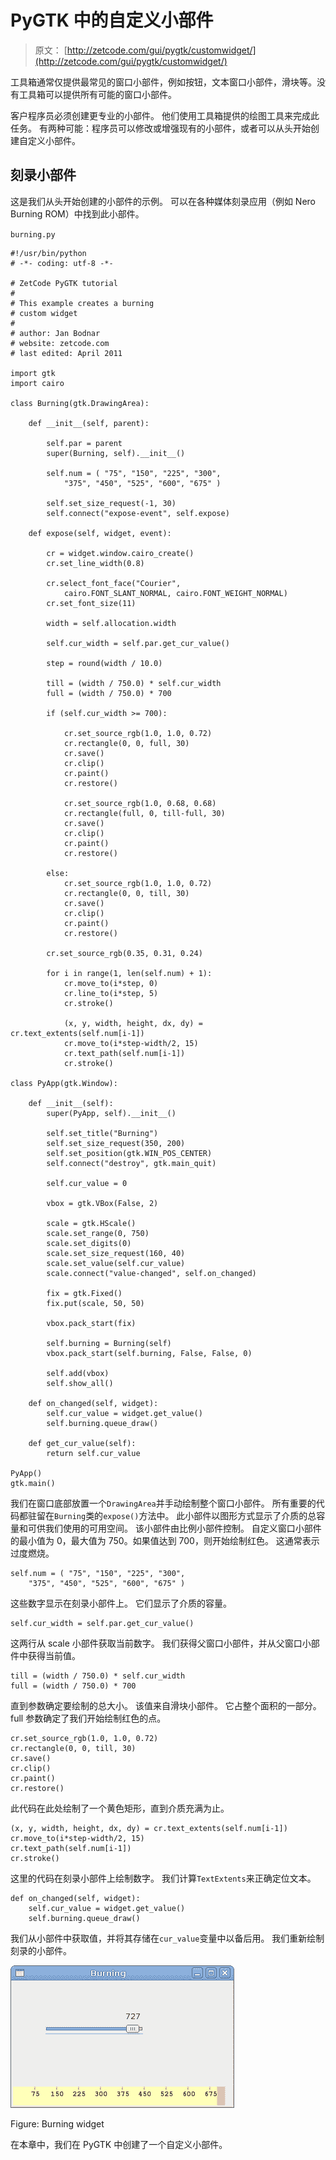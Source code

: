 # PyGTK 中的自定义小部件

> 原文： [http://zetcode.com/gui/pygtk/customwidget/](http://zetcode.com/gui/pygtk/customwidget/)

工具箱通常仅提供最常见的窗口小部件，例如按钮，文本窗口小部件，滑块等。没有工具箱可以提供所有可能的窗口小部件。

客户程序员必须创建更专业的小部件。 他们使用工具箱提供的绘图工具来完成此任务。 有两种可能：程序员可以修改或增强现有的小部件，或者可以从头开始创建自定义小部件。

## 刻录小部件

这是我们从头开始创建的小部件的示例。 可以在各种媒体刻录应用（例如 Nero Burning ROM）中找到此小部件。

`burning.py`

```
#!/usr/bin/python
# -*- coding: utf-8 -*-

# ZetCode PyGTK tutorial 
#
# This example creates a burning
# custom widget
#
# author: Jan Bodnar
# website: zetcode.com 
# last edited: April 2011

import gtk
import cairo

class Burning(gtk.DrawingArea):

    def __init__(self, parent):

        self.par = parent
        super(Burning, self).__init__()

        self.num = ( "75", "150", "225", "300", 
            "375", "450", "525", "600", "675" )

        self.set_size_request(-1, 30)
        self.connect("expose-event", self.expose)

    def expose(self, widget, event):

        cr = widget.window.cairo_create()
        cr.set_line_width(0.8)

        cr.select_font_face("Courier", 
            cairo.FONT_SLANT_NORMAL, cairo.FONT_WEIGHT_NORMAL)
        cr.set_font_size(11)

        width = self.allocation.width

        self.cur_width = self.par.get_cur_value()

        step = round(width / 10.0)

        till = (width / 750.0) * self.cur_width
        full = (width / 750.0) * 700

        if (self.cur_width >= 700):

            cr.set_source_rgb(1.0, 1.0, 0.72)
            cr.rectangle(0, 0, full, 30)
            cr.save()
            cr.clip()
            cr.paint()
            cr.restore()

            cr.set_source_rgb(1.0, 0.68, 0.68)
            cr.rectangle(full, 0, till-full, 30)
            cr.save()
            cr.clip()
            cr.paint()
            cr.restore()

        else:     
            cr.set_source_rgb(1.0, 1.0, 0.72)
            cr.rectangle(0, 0, till, 30)
            cr.save()
            cr.clip()
            cr.paint()
            cr.restore()

        cr.set_source_rgb(0.35, 0.31, 0.24)

        for i in range(1, len(self.num) + 1):
            cr.move_to(i*step, 0)
            cr.line_to(i*step, 5)
            cr.stroke()

            (x, y, width, height, dx, dy) = cr.text_extents(self.num[i-1])
            cr.move_to(i*step-width/2, 15)
            cr.text_path(self.num[i-1])
            cr.stroke()

class PyApp(gtk.Window): 

    def __init__(self):
        super(PyApp, self).__init__()

        self.set_title("Burning")
        self.set_size_request(350, 200)        
        self.set_position(gtk.WIN_POS_CENTER)
        self.connect("destroy", gtk.main_quit)

        self.cur_value = 0

        vbox = gtk.VBox(False, 2)

        scale = gtk.HScale()
        scale.set_range(0, 750)
        scale.set_digits(0)
        scale.set_size_request(160, 40)
        scale.set_value(self.cur_value)
        scale.connect("value-changed", self.on_changed)

        fix = gtk.Fixed()
        fix.put(scale, 50, 50)

        vbox.pack_start(fix)

        self.burning = Burning(self)
        vbox.pack_start(self.burning, False, False, 0)

        self.add(vbox)
        self.show_all()

    def on_changed(self, widget):
        self.cur_value = widget.get_value()
        self.burning.queue_draw()

    def get_cur_value(self):
        return self.cur_value

PyApp()
gtk.main()

```

我们在窗口底部放置一个`DrawingArea`并手动绘制整个窗口小部件。 所有重要的代码都驻留在`Burning`类的`expose()`方法中。 此小部件以图形方式显示了介质的总容量和可供我们使用的可用空间。 该小部件由比例小部件控制。 自定义窗口小部件的最小值为 0，最大值为 750。如果值达到 700，则开始绘制红色。 这通常表示过度燃烧。

```
self.num = ( "75", "150", "225", "300", 
    "375", "450", "525", "600", "675" )

```

这些数字显示在刻录小部件上。 它们显示了介质的容量。

```
self.cur_width = self.par.get_cur_value()

```

这两行从 scale 小部件获取当前数字。 我们获得父窗口小部件，并从父窗口小部件中获得当前值。

```
till = (width / 750.0) * self.cur_width
full = (width / 750.0) * 700

```

直到参数确定要绘制的总大小。 该值来自滑块小部件。 它占整个面积的一部分。 full 参数确定了我们开始绘制红色的点。

```
cr.set_source_rgb(1.0, 1.0, 0.72)
cr.rectangle(0, 0, till, 30)
cr.save()
cr.clip()
cr.paint()
cr.restore()

```

此代码在此处绘制了一个黄色矩形，直到介质充满为止。

```
(x, y, width, height, dx, dy) = cr.text_extents(self.num[i-1])
cr.move_to(i*step-width/2, 15)
cr.text_path(self.num[i-1])
cr.stroke()

```

这里的代码在刻录小部件上绘制数字。 我们计算`TextExtents`来正确定位文本。

```
def on_changed(self, widget):
    self.cur_value = widget.get_value()
    self.burning.queue_draw()

```

我们从小部件中获取值，并将其存储在`cur_value`变量中以备后用。 我们重新绘制刻录的小部件。

![Burning widget](img/feb3b93e26091d1e6e3bdaaad9382a6f.jpg)

Figure: Burning widget

在本章中，我们在 PyGTK 中创建了一个自定义小部件。
